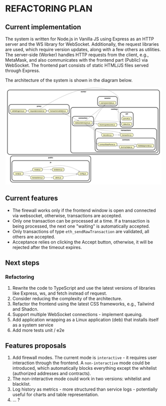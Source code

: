 # REFACTORING PLAN

## Current implementation

The system is written for Node.js in Vanilla JS using Express as an HTTP server and the WS library for WebSocket.
Additionally, the request libraries are used, which require version updates, along with a few others as utilities.
The server-side (Worker) handles HTTP requests from the client, e.g., MetaMask, and also communicates with the frontend
part (Public) via WebSocket. The frontend part consists of static HTML/JS files served through Express.

The architecture of the system is shown in the diagram below.

![dependency-graph.svg](dependency-graph.svg)

## Current features

- The firewall works only if the frontend window is open and connected via websocket, otherwise, transactions are
  accepted.
- Only one transaction can be processed at a time. If a transaction is being processed, the next one "waiting" is
  automatically accepted.
- Only transactions of type `eth_sendRawTransaction` are validated, all others are accepted.
- Acceptance relies on clicking the Accept button, otherwise, it will be rejected after the timeout expires.

## Next steps

### Refactoring

1. Rewrite the code to TypeScript and use the latest versions of libraries like Express, ws, and fetch instead of
   request.
2. Consider reducing the complexity of the architecture.
3. Refactor the frontend using the latest CSS frameworks, e.g., Tailwind and Shadcn.
4. Support multiple WebSocket connections - implement queuing.
5. Add application wrapping as a Linux application (deb) that installs itself as a system service
6. Add more tests unit / e2e

## Features proposals

1. Add firewall modes. The current mode is `interactive` - it requires user interaction through the frontend. A
   `non-interactive` mode could be introduced, which automatically blocks everything except the whitelist (authorized
   addresses and contracts).
2. The non-interactive mode could work in two versions: whitelist and blacklist.
3. Log history as metrics - more structured than service logs - potentially useful for charts and table representation.
4. ... ?

